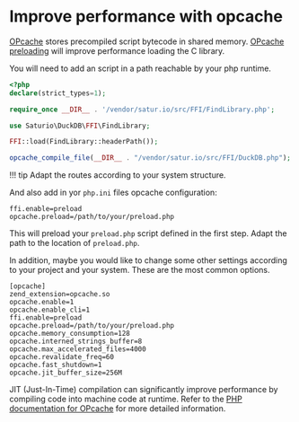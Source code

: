 # Improve performance with opcache

[OPcache](https://www.php.net/manual/en/intro.opcache.php) stores precompiled script bytecode in shared memory.
[OPcache preloading](https://www.php.net/manual/en/ffi.examples-complete.php) will improve performance loading the C library.

You will need to add an script in a path reachable by your php runtime.

```php
<?php
declare(strict_types=1);

require_once __DIR__ . '/vendor/satur.io/src/FFI/FindLibrary.php';

use Saturio\DuckDB\FFI\FindLibrary;

FFI::load(FindLibrary::headerPath());

opcache_compile_file(__DIR__ . "/vendor/satur.io/src/FFI/DuckDB.php");
```

!!! tip
    Adapt the routes according to your system structure.

And also add in yor `php.ini` files opcache configuration:

```shell
ffi.enable=preload
opcache.preload=/path/to/your/preload.php
```

This will preload your `preload.php` script defined in the first step.
Adapt the path to the location of `preload.php`.

In addition, maybe you would like to change some other settings according to
your project and your system. These are the most common options.

```shell
[opcache]
zend_extension=opcache.so
opcache.enable=1
opcache.enable_cli=1
ffi.enable=preload
opcache.preload=/path/to/your/preload.php
opcache.memory_consumption=128
opcache.interned_strings_buffer=8
opcache.max_accelerated_files=4000
opcache.revalidate_freq=60
opcache.fast_shutdown=1
opcache.jit_buffer_size=256M
```

JIT (Just-In-Time) compilation can significantly improve performance by compiling code into machine code at runtime.
Refer to the [PHP documentation for OPcache](https://www.php.net/manual/en/book.opcache.php) for more detailed information.

